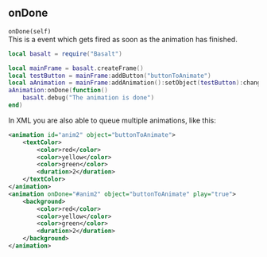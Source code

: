 ## onDone
`onDone(self)`<br>
This is a event which gets fired as soon as the animation has finished.

```lua
local basalt = require("Basalt")

local mainFrame = basalt.createFrame()
local testButton = mainFrame:addButton("buttonToAnimate")
local aAnimation = mainFrame:addAnimation():setObject(testButton):changeTextColor({colors.red, colors.yellow, colors.green}, 2):play()
aAnimation:onDone(function()
    basalt.debug("The animation is done")
end)
```

In XML you are also able to queue multiple animations, like this:

```xml
<animation id="anim2" object="buttonToAnimate">
    <textColor>
        <color>red</color>
        <color>yellow</color>
        <color>green</color>
        <duration>2</duration>
    </textColor>
</animation>
<animation onDone="#anim2" object="buttonToAnimate" play="true">
    <background>
        <color>red</color>
        <color>yellow</color>
        <color>green</color>
        <duration>2</duration>
    </background>
</animation>
```